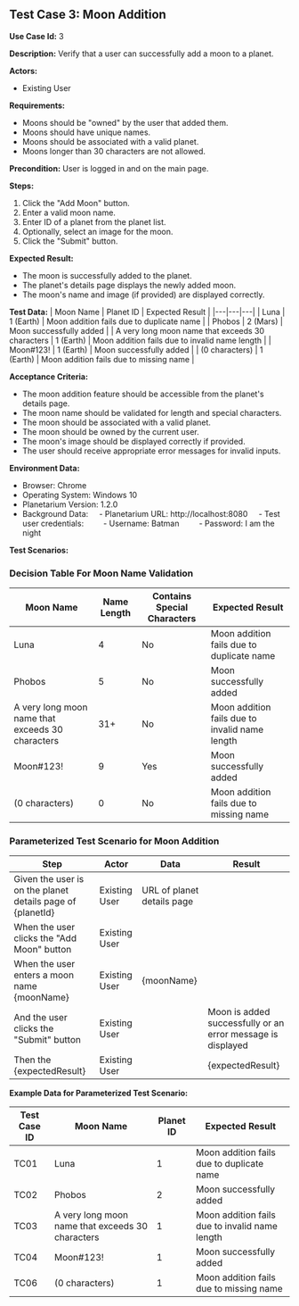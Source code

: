 ## Test Case 3: Moon Addition

**Use Case Id:** 3

**Description:** Verify that a user can successfully add a moon to a planet.

**Actors:**
- Existing User

**Requirements:**
* Moons should be "owned" by the user that added them.
* Moons should have unique names.
* Moons should be associated with a valid planet.
* Moons longer than 30 characters are not allowed.

**Precondition:** User is logged in and on the main page.

**Steps:**
1. Click the "Add Moon" button.
2. Enter a valid moon name.
3. Enter ID of a planet from the planet list.
4. Optionally, select an image for the moon.
5. Click the "Submit" button.

**Expected Result:**
* The moon is successfully added to the planet.
* The planet's details page displays the newly added moon.
* The moon's name and image (if provided) are displayed correctly.

**Test Data:**
| Moon Name | Planet ID | Expected Result |
|---|---|---|
| Luna | 1 (Earth) | Moon addition fails due to duplicate name |
| Phobos | 2 (Mars) | Moon successfully added |
| A very long moon name that exceeds 30 characters | 1 (Earth) | Moon addition fails due to invalid name length |
| Moon#123! | 1 (Earth) | Moon successfully added |
| (0 characters) | 1 (Earth) | Moon addition fails due to missing name |

**Acceptance Criteria:**
* The moon addition feature should be accessible from the planet's details page.
* The moon name should be validated for length and special characters.
* The moon should be associated with a valid planet.
* The moon should be owned by the current user.
* The moon's image should be displayed correctly if provided.
* The user should receive appropriate error messages for invalid inputs.

**Environment Data:**
* Browser: Chrome
* Operating System: Windows 10
* Planetarium Version: 1.2.0
* Background Data:
    - Planetarium URL: http://localhost:8080
    - Test user credentials:
        - Username: Batman
        - Password: I am the night

**Test Scenarios:**

### Decision Table For Moon Name Validation

| Moon Name | Name Length | Contains Special Characters | Expected Result |
|---|---|---|---|
| Luna | 4 | No | Moon addition fails due to duplicate name |
| Phobos | 5 | No | Moon successfully added |
| A very long moon name that exceeds 30 characters | 31+ | No | Moon addition fails due to invalid name length |
| Moon#123! | 9 | Yes | Moon successfully added |
| (0 characters) | 0 | No | Moon addition fails due to missing name |

### Parameterized Test Scenario for Moon Addition

| Step | Actor | Data | Result |
|---|---|---|---|
| Given the user is on the planet details page of {planetId} | Existing User | URL of planet details page | |
| When the user clicks the "Add Moon" button | Existing User | | |
| When the user enters a moon name {moonName} | Existing User | {moonName} | |
| And the user clicks the "Submit" button | Existing User | | Moon is added successfully or an error message is displayed |
| Then the {expectedResult} | Existing User | | {expectedResult} |

**Example Data for Parameterized Test Scenario:**

| Test Case ID | Moon Name | Planet ID | Expected Result |
|---|---|---|---|
| TC01 | Luna | 1 | Moon addition fails due to duplicate name |
| TC02 | Phobos | 2 | Moon successfully added |
| TC03 | A very long moon name that exceeds 30 characters | 1 | Moon addition fails due to invalid name length |
| TC04 | Moon#123! | 1 | Moon successfully added |
| TC06 | (0 characters) | 1 | Moon addition fails due to missing name |